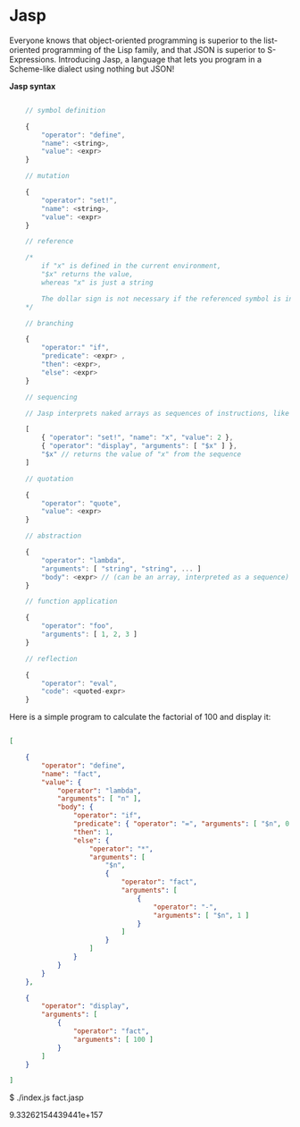 Jasp
====

Everyone knows that object-oriented programming is superior to the list-oriented programming
of the Lisp family, and that JSON is superior to S-Expressions.  Introducing Jasp,
a language that lets you program in a Scheme-like dialect using nothing but JSON!

**Jasp syntax**

```javascript

    // symbol definition

    {
        "operator": "define",
        "name": <string>,
        "value": <expr>
    }

    // mutation

    {
        "operator": "set!",
        "name": <string>,
        "value": <expr>
    }

    // reference

    /* 
        if "x" is defined in the current environment,
        "$x" returns the value,
        whereas "x" is just a string

        The dollar sign is not necessary if the referenced symbol is in the operator position.
    */

    // branching

    {
        "operator:" "if",
        "predicate": <expr> ,
        "then": <expr>,
        "else": <expr>
    }

    // sequencing

    // Jasp interprets naked arrays as sequences of instructions, like (begin) in Scheme.

    [
        { "operator": "set!", "name": "x", "value": 2 },
        { "operator": "display", "arguments": [ "$x" ] },
        "$x" // returns the value of "x" from the sequence
    ]

    // quotation

    {
        "operator": "quote",
        "value": <expr>
    }

    // abstraction

    {
        "operator": "lambda",
        "arguments": [ "string", "string", ... ]
        "body": <expr> // (can be an array, interpreted as a sequence)
    }

    // function application

    {
        "operator": "foo",
        "arguments": [ 1, 2, 3 ]
    }

    // reflection

    {
        "operator": "eval",
        "code": <quoted-expr>
    }

```

Here is a simple program to calculate the factorial of 100 and display it:


```json

[

    {
        "operator": "define",
        "name": "fact",
        "value": {
            "operator": "lambda",
            "arguments": [ "n" ],
            "body": {
                "operator": "if",
                "predicate": { "operator": "=", "arguments": [ "$n", 0 ] },
                "then": 1,
                "else": {
                    "operator": "*",
                    "arguments": [
                        "$n",
                        {
                            "operator": "fact",
                            "arguments": [
                                {
                                    "operator": "-",
                                    "arguments": [ "$n", 1 ]
                                }
                            ]
                        }
                    ]
                }
            }
        }
    },

    {
        "operator": "display",
        "arguments": [
            {
                "operator": "fact",
                "arguments": [ 100 ]
            }
        ]
    }

]


```

$ ./index.js fact.jasp  

9.33262154439441e+157


